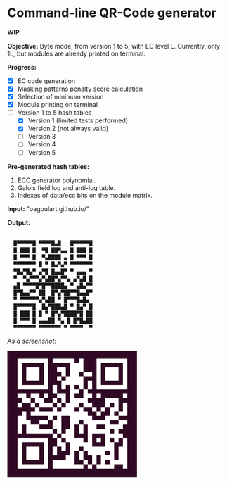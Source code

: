 # Command-line QR-Code generator

**WIP**

**Objective:** Byte mode, from version 1 to 5, with EC level L. Currently, only 1L, but modules are already printed on terminal.

**Progress:**
- [x] EC code generation
- [x] Masking patterns penalty score calculation
- [x] Selection of minimum version
- [x] Module printing on terminal
- [ ] Version 1 to 5 hash tables
    - [x] Version 1 (limited tests performed)
    - [x] Version 2 (not always valid)
    - [ ] Version 3
    - [ ] Version 4
    - [ ] Version 5

**Pre-generated hash tables:**
1. ECC generator polynomial.
1. Galois field log and anti-log table.
1. Indexes of data/ecc bits on the module matrix.

**Input:** "oagoulart.github.io/"

**Output:**
```

  █▀▀▀▀▀█ ▀▀▀▀█▄█   █▀▀▀▀▀█
  █ ███ █  ▀█ ██▀▄▄ █ ███ █
  █ ▀▀▀ █  ▀▄████ ▄ █ ▀▀▀ █
  ▀▀▀▀▀▀▀ █ ▀ █▄▀▄▀ ▀▀▀▀▀▀▀
  ▀█▄▀█▄▀ ▄▀█ █▄▄█▀ ▀ ▄▄▄ ▀
  ▀  ▀▄▀▀▀▄▀▄██▀▄▀▀▄ ▄▀▄█ █
  ▄█ ▀▀▀▀█▀█▀▀████▄ ▀ ▄█▄▀▀
  █▀█▄▄▀▀ ██  █▀▄▀██▀▀█▄▄█▀
  ▀ ▀▀▀▀▀▀▄▀▄██ ▀ █▀▀▀█▄█▄ 
  █▀▀▀▀▀█  █▄▀███▄█ ▀ █▄▀ █
  █ ███ █ █ ▀ █▀▄▀████▀█ ██
  █ ▀▀▀ █ ▄▄▄██ ▀▄ █ █▀█▄██
  ▀▀▀▀▀▀▀ ▀▀▀▀▀▀▀ ▀ ▀▀▀▀  ▀

```

_As a screenshot:_

![qrcode](./assets/screenshot.png)
